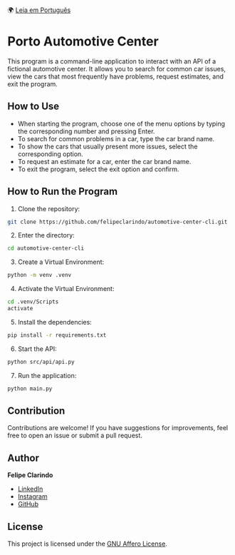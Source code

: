 🌍 [Leia em Português](README.pt.md)

# Porto Automotive Center

This program is a command-line application to interact with an API of a fictional automotive center. It allows you to search for common car issues, view the cars that most frequently have problems, request estimates, and exit the program.

## How to Use

- When starting the program, choose one of the menu options by typing the corresponding number and pressing Enter.
- To search for common problems in a car, type the car brand name.
- To show the cars that usually present more issues, select the corresponding option.
- To request an estimate for a car, enter the car brand name.
- To exit the program, select the exit option and confirm.

## How to Run the Program

1. Clone the repository:

```bash
git clone https://github.com/felipeclarindo/automotive-center-cli.git
```

2. Enter the directory:

```bash
cd automotive-center-cli
```

3. Create a Virtual Environment:

```bash
python -m venv .venv
```

4. Activate the Virtual Environment:

```bash
cd .venv/Scripts
activate
```

5. Install the dependencies:

```bash
pip install -r requirements.txt
```

6. Start the API:

```bash
python src/api/api.py
```

7. Run the application:

```bash
python main.py
```

## Contribution

Contributions are welcome! If you have suggestions for improvements, feel free to open an issue or submit a pull request.

## Author

**Felipe Clarindo**

- [LinkedIn](https://www.linkedin.com/in/felipeclarindo)
- [Instagram](https://www.instagram.com/lipethecoder)
- [GitHub](https://github.com/felipeclarindo)

## License

This project is licensed under the [GNU Affero License](https://www.gnu.org/licenses/agpl-3.0.html).
